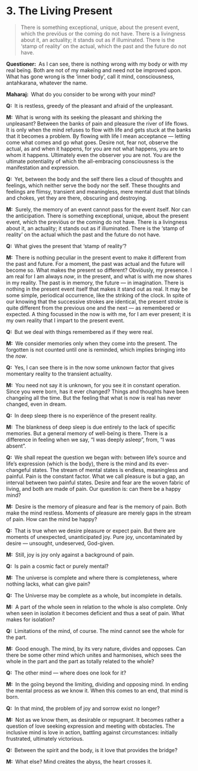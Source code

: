 # 3. The Living Present

>There is something exceptional, unique, about the present event, which the 
previöus or the coming do not have. There is a livingness about it, an 
actuality; it stands out as if illuminated. There is the ‘stamp of reality’ on 
the actual, which the past and the future do not have.

**Questioner:**&ensp;As I can see, there is nothing wrong with my body or with 
my real beïng. Both are not of my makeïng and need not be improved upon. What 
has gone wrong is the ‘inner body’, call it mind, consciousness, <span 
data-tippy-content="The psyche, mind. Mind in a collective sense, including 
intelligence (<em>buddhi</em>), ego (<em>ahamkara</em>) and mind 
(<em>manas</em>).">antahkarana</span>, whatever the name.

**Maharaj:**&ensp;What do you consider to be wrong with your mind?

**Q:**&ensp;It is restless, greedy of the pleasant and afraid of the 
unpleasant.

**M:**&ensp;What is wrong with its seeking the pleasant and shirking the 
unpleasant? Between the banks of pain and pleasure the river of life flows. It 
is only when the mind refuses to flow with life and gets stuck at the banks 
that it becomes a problem. By flowing with life I mean acceptance — letting 
come what comes and go what goes. Desire not, fear not, observe the actual, as 
and when it happens, for you are not what happens, you are to whom it happens. 
Ultimately even the observer you are not. You are the ultimate potentiality of 
which the all-embracing consciousness is the manifestation and expression.

**Q:**&ensp;Yet, between the body and the self there lies a cloud of thoughts 
and feelings, which neither serve the body nor the self. These thoughts and 
feelings are flimsy, transient and meaningless, mere mental dust that blinds 
and chokes, yet they are there, obscuring and destroying.

**M:**&ensp;Surely, the memory of an event cannot pass for the event itself. 
Nor can the anticipation. There is something exceptional, unique, about the 
present event, which the previöus or the coming do not have. There is a 
livingness about it, an actuality; it stands out as if illuminated. There is 
the ‘stamp of reality’ on the actual which the past and the future do not have.

**Q:**&ensp;What gives the present that ‘stamp of reality’?

**M:**&ensp;There is nothing peculiar in the present event to make it 
different from the past and future. For a moment, the past was actual and the 
future will become so. What makes the present so different? Obviöusly, my 
presence. I am real for I am always *now*, in the present, and what is with me 
now shares in my reality. The past is in memory, the future — in imagination. 
There is nothing in the present event itself that makes it stand out as real. 
It may be some simple, periodical occurrence, like the striking of the clock. 
In spite of our knowing that the successive strokes are identical, the present 
stroke is quite different from the previous one and the next — as remembered 
or expected. A thing focussed in the now is with me, for I am ever present; it 
is my own reality that I impart to the present event.

**Q:**&ensp;But we deal with things remembered as if they were real.

**M:**&ensp;We consider memories only when they come into the present. The 
forgotten is not counted until one is reminded, which implies bringing into 
the *now*.

**Q:**&ensp;Yes, I can see there is in the now some unknown factor that gives 
momentary reality to the transient actuality.

**M:**&ensp;You need not say it is unknown, for you see it in constant 
operation. Since you were born, has it ever changed? Things and thoughts have 
been changeïng all the time. But the feeling that what is now is real has never 
changed, even in dream.

**Q:**&ensp;In deep sleep there is no experiënce of the present reality.

**M:**&ensp;The blankness of deep sleep is due entirely to the lack of 
specific memories. But a general memory of well-beïng is there. There is a 
difference in feeling when we say, “I was deeply asleep”, from, “I was absent”.

**Q:**&ensp;We shall repeat the question we began with: between life’s source 
and life’s expression (which is the body), there is the mind and its 
ever-changeful states. The stream of mental states is endless, meaningless and 
painful. Pain is the constant factor. What we call pleasure is but a gap, an 
interval between two painful states. Desire and fear are the woven fabric of 
living, and both are made of pain. Our question is: can there be a happy mind?

**M:**&ensp;Desire is the memory of pleasure and fear is the memory of pain. 
Both make the mind restless. Moments of pleasure are merely gaps in the stream 
of pain. How can the mind be happy?

**Q:**&ensp;That is true when we desire pleasure or expect pain. But there are 
moments of unexpected, unanticipated joy. Pure joy, uncontaminated by desire — 
unsought, undeserved, God-given.

**M:**&ensp;Still, joy is joy only against a background of pain.

**Q:**&ensp;Is pain a cosmic fact or purely mental?

**M:**&ensp;The universe is complete and where there is completeness, where 
nothing lacks, what can give pain?

**Q:**&ensp;The Universe may be complete as a whole, but incomplete in details.

**M:**&ensp;A part of the whole seen in relation to the whole is also 
complete. Only when seen in isolation it becomes deficient and thus a seat of 
pain. What makes for isolation?

**Q:**&ensp;Limitations of the mind, of course. The mind cannot see the whole 
for the part.

**M:**&ensp;Good enough. The mind, by its very nature, divides and opposes. 
Can there be some other mind which unites and harmonises, which sees the whole 
in the part and the part as totally related to the whole?

**Q:**&ensp;The other mind — where does one look for it?

**M:**&ensp;In the goïng beyond the limiting, dividing and opposing mind. In 
ending the mental process as we know it. When this comes to an end, that mind 
is born.

**Q:**&ensp;In that mind, the problem of joy and sorrow exist no longer?

**M:**&ensp;Not as we know them, as desirable or repugnant. It becomes rather 
a question of love seeking expression and meeting with obstacles. The 
inclusive mind is love in action, battling against circumstances: initially 
frustrated, ultimately victorious.

**Q:**&ensp;Between the spirit and the body, is it love that provides the 
bridge?

**M:**&ensp;What else? Mind creätes the abyss, the heart crosses it.

<script>
export default {
  props: ["slot-key"],
  mounted () {
    tippy("[data-tippy-content]", {allowHTML: true});
  }
}
</script>